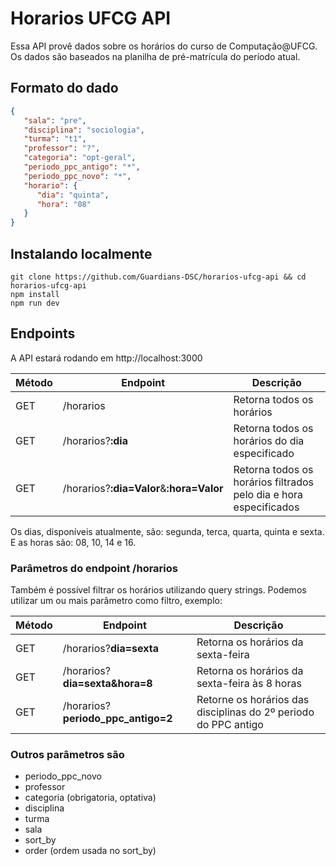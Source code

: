 # Horarios UFCG API
Essa API provê dados sobre os horários do curso de Computação@UFCG. Os dados são baseados na planilha de pré-matrícula do período atual.

## Formato do dado
```json
{
   "sala": "pre",
   "disciplina": "sociologia",
   "turma": "t1",
   "professor": "?",
   "categoria": "opt-geral",
   "periodo_ppc_antigo": "*",
   "periodo_ppc_novo": "*",
   "horario": {
      "dia": "quinta",
      "hora": "08"
   }
}
```

## Instalando localmente
```
git clone https://github.com/Guardians-DSC/horarios-ufcg-api && cd horarios-ufcg-api
npm install
npm run dev
```  

## Endpoints
A API estará rodando em http://localhost:3000  

Método | Endpoint           | Descrição
-------|--------------------|-------------
GET    | /horarios         | Retorna todos os horários
GET    | /horarios?**:dia** | Retorna todos os horários do dia especificado
GET    | /horarios?**:dia=Valor**&**:hora=Valor** | Retorna todos os horários filtrados pelo dia e hora especificados

Os dias, disponíveis atualmente, são: segunda, terca, quarta, quinta e sexta. E as horas são: 08, 10, 14 e 16.

### Parâmetros do endpoint /horarios
Também é possível filtrar os horários utilizando query strings. Podemos utilizar um ou mais parâmetro como filtro, exemplo:

Método | Endpoint           | Descrição
-------|--------------------|-------------
GET    | /horarios?**dia=sexta**           | Retorna os horários da sexta-feira
GET    | /horarios?**dia=sexta&hora=8**    | Retorna os horários da sexta-feira às 8 horas
GET    | /horarios?**periodo_ppc_antigo=2**| Retorne os horários das disciplinas do 2º periodo do PPC antigo  

### Outros parâmetros são
- periodo_ppc_novo
- professor
- categoria (obrigatoria, optativa)
- disciplina
- turma
- sala
- sort_by
- order (ordem usada no sort_by)